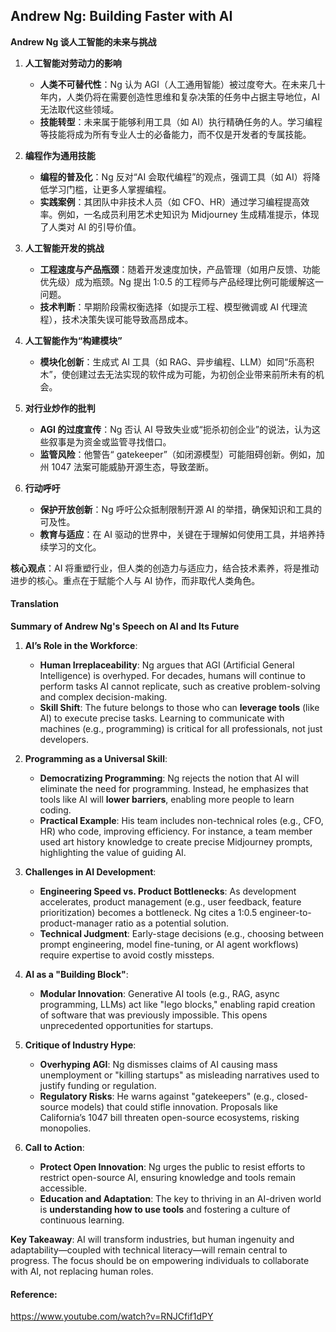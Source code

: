 ## Andrew Ng: Building Faster with AI


**Andrew Ng 谈人工智能的未来与挑战**  

1. **人工智能对劳动力的影响**  
   - **人类不可替代性**：Ng 认为 AGI（人工通用智能）被过度夸大。在未来几十年内，人类仍将在需要创造性思维和复杂决策的任务中占据主导地位，AI 无法取代这些领域。  
   - **技能转型**：未来属于能够利用工具（如 AI）执行精确任务的人。学习编程等技能将成为所有专业人士的必备能力，而不仅是开发者的专属技能。  

2. **编程作为通用技能**  
   - **编程的普及化**：Ng 反对“AI 会取代编程”的观点，强调工具（如 AI）将降低学习门槛，让更多人掌握编程。  
   - **实践案例**：其团队中非技术人员（如 CFO、HR）通过学习编程提高效率。例如，一名成员利用艺术史知识为 Midjourney 生成精准提示，体现了人类对 AI 的引导价值。  

3. **人工智能开发的挑战**  
   - **工程速度与产品瓶颈**：随着开发速度加快，产品管理（如用户反馈、功能优先级）成为瓶颈。Ng 提出 1:0.5 的工程师与产品经理比例可能缓解这一问题。  
   - **技术判断**：早期阶段需权衡选择（如提示工程、模型微调或 AI 代理流程），技术决策失误可能导致高昂成本。  

4. **人工智能作为“构建模块”**  
   - **模块化创新**：生成式 AI 工具（如 RAG、异步编程、LLM）如同“乐高积木”，使创建过去无法实现的软件成为可能，为初创企业带来前所未有的机会。  

5. **对行业炒作的批判**  
   - **AGI 的过度宣传**：Ng 否认 AI 导致失业或“扼杀初创企业”的说法，认为这些叙事是为资金或监管寻找借口。  
   - **监管风险**：他警告“ gatekeeper”（如闭源模型）可能阻碍创新。例如，加州 1047 法案可能威胁开源生态，导致垄断。  

6. **行动呼吁**  
   - **保护开放创新**：Ng 呼吁公众抵制限制开源 AI 的举措，确保知识和工具的可及性。  
   - **教育与适应**：在 AI 驱动的世界中，关键在于理解如何使用工具，并培养持续学习的文化。  

**核心观点**：AI 将重塑行业，但人类的创造力与适应力，结合技术素养，将是推动进步的核心。重点在于赋能个人与 AI 协作，而非取代人类角色。

#### Translation 


**Summary of Andrew Ng's Speech on AI and Its Future**  

1. **AI’s Role in the Workforce**:  
   - **Human Irreplaceability**: Ng argues that AGI (Artificial General Intelligence) is overhyped. For decades, humans will continue to perform tasks AI cannot replicate, such as creative problem-solving and complex decision-making.  
   - **Skill Shift**: The future belongs to those who can **leverage tools** (like AI) to execute precise tasks. Learning to communicate with machines (e.g., programming) is critical for all professionals, not just developers.  

2. **Programming as a Universal Skill**:  
   - **Democratizing Programming**: Ng rejects the notion that AI will eliminate the need for programming. Instead, he emphasizes that tools like AI will **lower barriers**, enabling more people to learn coding.  
   - **Practical Example**: His team includes non-technical roles (e.g., CFO, HR) who code, improving efficiency. For instance, a team member used art history knowledge to create precise Midjourney prompts, highlighting the value of guiding AI.  

3. **Challenges in AI Development**:  
   - **Engineering Speed vs. Product Bottlenecks**: As development accelerates, product management (e.g., user feedback, feature prioritization) becomes a bottleneck. Ng cites a 1:0.5 engineer-to-product-manager ratio as a potential solution.  
   - **Technical Judgment**: Early-stage decisions (e.g., choosing between prompt engineering, model fine-tuning, or AI agent workflows) require expertise to avoid costly missteps.  

4. **AI as a "Building Block"**:  
   - **Modular Innovation**: Generative AI tools (e.g., RAG, async programming, LLMs) act like "lego blocks," enabling rapid creation of software that was previously impossible. This opens unprecedented opportunities for startups.  

5. **Critique of Industry Hype**:  
   - **Overhyping AGI**: Ng dismisses claims of AI causing mass unemployment or "killing startups" as misleading narratives used to justify funding or regulation.  
   - **Regulatory Risks**: He warns against "gatekeepers" (e.g., closed-source models) that could stifle innovation. Proposals like California’s 1047 bill threaten open-source ecosystems, risking monopolies.  

6. **Call to Action**:  
   - **Protect Open Innovation**: Ng urges the public to resist efforts to restrict open-source AI, ensuring knowledge and tools remain accessible.  
   - **Education and Adaptation**: The key to thriving in an AI-driven world is **understanding how to use tools** and fostering a culture of continuous learning.  

**Key Takeaway**: AI will transform industries, but human ingenuity and adaptability—coupled with technical literacy—will remain central to progress. The focus should be on empowering individuals to collaborate with AI, not replacing human roles.

#### Reference: 

https://www.youtube.com/watch?v=RNJCfif1dPY
